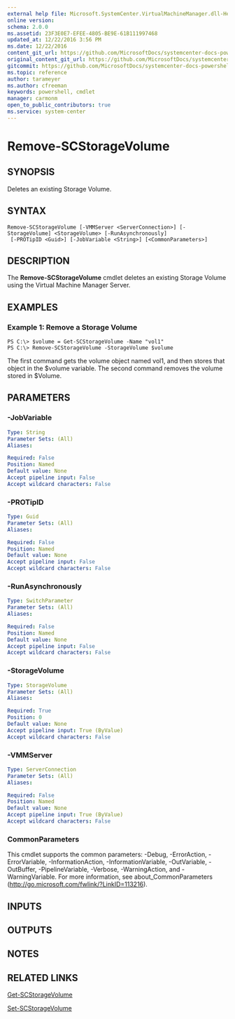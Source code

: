 ```yaml
---
external help file: Microsoft.SystemCenter.VirtualMachineManager.dll-Help.xml
online version: 
schema: 2.0.0
ms.assetid: 23F3E0E7-EFEE-4805-BE9E-61B111997468
updated_at: 12/22/2016 3:56 PM
ms.date: 12/22/2016
content_git_url: https://github.com/MicrosoftDocs/systemcenter-docs-powershell/blob/live/systemcenter-cmdlets/SystemCenter2016/VirtualMachineManager/vlatest/Remove-SCStorageVolume.md
original_content_git_url: https://github.com/MicrosoftDocs/systemcenter-docs-powershell/blob/live/systemcenter-cmdlets/SystemCenter2016/VirtualMachineManager/vlatest/Remove-SCStorageVolume.md
gitcommit: https://github.com/MicrosoftDocs/systemcenter-docs-powershell/blob/96e5647587661652225fbdd2c797cd4d59d542bc/systemcenter-cmdlets/SystemCenter2016/VirtualMachineManager/vlatest/Remove-SCStorageVolume.md
ms.topic: reference
author: tarameyer
ms.author: cfreeman
keywords: powershell, cmdlet
manager: carmonm
open_to_public_contributors: true
ms.service: system-center
---
```


# Remove-SCStorageVolume

## SYNOPSIS
Deletes an existing Storage Volume.

## SYNTAX

```
Remove-SCStorageVolume [-VMMServer <ServerConnection>] [-StorageVolume] <StorageVolume> [-RunAsynchronously]
 [-PROTipID <Guid>] [-JobVariable <String>] [<CommonParameters>]
```

## DESCRIPTION
The **Remove-SCStorageVolume** cmdlet deletes an existing Storage Volume using the Virtual Machine Manager Server.

## EXAMPLES

### Example 1: Remove a Storage Volume
```
PS C:\> $volume = Get-SCStorageVolume -Name "vol1" 
PS C:\> Remove-SCStorageVolume -StorageVolume $volume
```

The first command gets the volume object named vol1, and then stores that object in the $volume variable.
The second command removes the volume stored in $Volume.

## PARAMETERS

### -JobVariable
```yaml
Type: String
Parameter Sets: (All)
Aliases: 

Required: False
Position: Named
Default value: None
Accept pipeline input: False
Accept wildcard characters: False
```

### -PROTipID
```yaml
Type: Guid
Parameter Sets: (All)
Aliases: 

Required: False
Position: Named
Default value: None
Accept pipeline input: False
Accept wildcard characters: False
```

### -RunAsynchronously
```yaml
Type: SwitchParameter
Parameter Sets: (All)
Aliases: 

Required: False
Position: Named
Default value: None
Accept pipeline input: False
Accept wildcard characters: False
```

### -StorageVolume
```yaml
Type: StorageVolume
Parameter Sets: (All)
Aliases: 

Required: True
Position: 0
Default value: None
Accept pipeline input: True (ByValue)
Accept wildcard characters: False
```

### -VMMServer
```yaml
Type: ServerConnection
Parameter Sets: (All)
Aliases: 

Required: False
Position: Named
Default value: None
Accept pipeline input: True (ByValue)
Accept wildcard characters: False
```

### CommonParameters
This cmdlet supports the common parameters: -Debug, -ErrorAction, -ErrorVariable, -InformationAction, -InformationVariable, -OutVariable, -OutBuffer, -PipelineVariable, -Verbose, -WarningAction, and -WarningVariable. For more information, see about_CommonParameters (http://go.microsoft.com/fwlink/?LinkID=113216).

## INPUTS

## OUTPUTS

## NOTES

## RELATED LINKS

[Get-SCStorageVolume](xref:SystemCenter2016/VirtualMachineManager/vlatest/Get-SCStorageVolume.md)

[Set-SCStorageVolume](xref:SystemCenter2016/VirtualMachineManager/vlatest/Set-SCStorageVolume.md)

